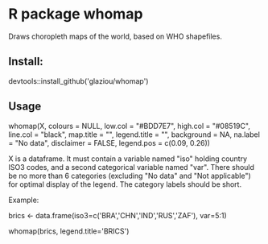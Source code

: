 # R package whomap

Draws choropleth maps of the world, based on WHO shapefiles.


## Install:

devtools::install_github('glaziou/whomap')


## Usage

whomap(X, colours = NULL, low.col = "#BDD7E7", high.col = "#08519C",
    line.col = "black", map.title = "", legend.title = "",
    background = NA, na.label = "No data", disclaimer = FALSE,
    legend.pos = c(0.09, 0.26))
    
X is a dataframe. It must contain a variable named "iso" holding country ISO3 codes, and a second
categorical variable named "var". There should be no more than 6 categories (excluding "No data" and 
"Not applicable") for optimal display of the legend. The category labels should be short.

Example:

brics <- data.frame(iso3=c('BRA','CHN','IND','RUS','ZAF'),
                    var=5:1)
                    
whomap(brics, legend.title='BRICS')



